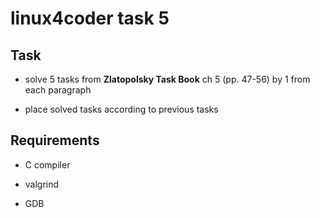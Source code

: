 # linux4coder task 5

## Task

* solve 5 tasks from **Zlatopolsky Task Book** ch 5 (pp. 47-56) by 1 from each paragraph

* place solved tasks according to previous tasks

## Requirements

* C compiler

* valgrind

* GDB
